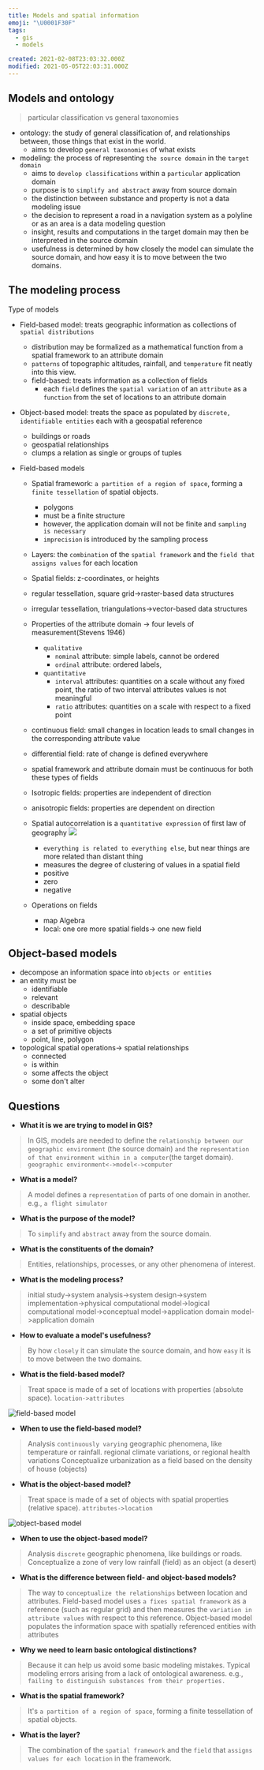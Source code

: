 ```yaml
---
title: Models and spatial information
emoji: "\U0001F30F"
tags:
  - gis
  - models

created: 2021-02-08T23:03:32.000Z
modified: 2021-05-05T22:03:31.000Z
---
```


## Models and ontology

> particular classification vs general taxonomies

- ontology: the study of general classification of, and relationships between, those things that exist in the world.
  - aims to develop `general taxonomies` of what exists
- modeling: the process of representing `the source domain` in the `target domain`
  - aims to `develop classifications` within a `particular` application domain
  - purpose is to `simplify and abstract` away from source domain
  - the distinction between substance and property is not a data modeling issue
  - the decision to represent a road in a navigation system as a polyline or as an area is a data modeling question
  - insight, results and computations in the target domain may then be interpreted in the source domain
  - usefulness is determined by how closely the model can simulate the source domain, and how easy it is to move between the two domains.

## The modeling process

Type of models

- Field-based model: treats geographic information as collections of `spatial distributions`
  - distribution may be formalized as a mathematical function from a spatial framework to an attribute domain
  - `patterns` of topographic altitudes, rainfall, and `temperature` fit neatly into this view.
  - field-based: treats information as a collection of fields
    - each `field` defines the `spatial variation` of an `attribute` as a `function` from the set of locations to an attribute domain
- Object-based model: treats the space as populated by `discrete, identifiable entities` each with a geospatial reference

  - buildings or roads
  - geospatial relationships
  - clumps a relation as single or groups of tuples

- Field-based models

  - Spatial framework: `a partition of a region of space`, forming a `finite tessellation` of spatial objects.
    - polygons
    - must be a finite structure
    - however, the application domain will not be finite and `sampling is necessary`
    - `imprecision` is introduced by the sampling process
  - Layers: the `combination` of the `spatial framework` and the `field that assigns values` for each location
  - Spatial fields: z-coordinates, or heights
  - regular tessellation, square grid->raster-based data structures
  - irregular tessellation, triangulations->vector-based data structures
  - Properties of the attribute domain -> four levels of measurement(Stevens 1946)
    - `qualitative`
      - `nominal` attribute: simple labels, cannot be ordered
      - `ordinal` attribute: ordered labels,
    - `quantitative`
      - `interval` attributes: quantities on a scale without any fixed point, the ratio of two interval attributes values is not meaningful
      - `ratio` attributes: quantities on a scale with respect to a fixed point
  - continuous field: small changes in location leads to small changes in the corresponding attribute value
  - differential field: rate of change is defined everywhere
  - spatial framework and attribute domain must be continuous for both these types of fields
  - Isotropic fields: properties are independent of direction
  - anisotropic fields: properties are dependent on direction
  - Spatial autocorrelation is a `quantitative expression` of first law of geography
    ![](https://external-content.duckduckgo.com/iu/?u=http%3A%2F%2Fwww.geog.leeds.ac.uk%2Fcourses%2Flevel3%2Fgeog3150%2Flectures%2Flecture9%2Ffigures%2Fspatial_autocorrelation.png&f=1&nofb=1)

    - `everything is related to everything else`, but near things are more related than distant thing
    - measures the degree of clustering of values in a spatial field
    - positive
    - zero
    - negative

  - Operations on fields
    - map Algebra
    - local: one ore more spatial fields-> one new field

## Object-based models

- decompose an information space into `objects or entities`
- an entity must be
  - identifiable
  - relevant
  - describable
- spatial objects
  - inside space, embedding space
  - a set of primitive objects
  - point, line, polygon
- topological spatial operations-> spatial relationships
  - connected
  - is within
  - some affects the object
  - some don't alter

## Questions

- **What it is we are trying to model in GIS?**

> In GIS, models are needed to define the `relationship between our geographic environment` (the source domain) `and` the `representation of that environment within in a computer`(the target domain).
> `geographic environment<->model<->computer`

- **What is a model?**

> A model defines a `representation` of parts of one domain in another. e.g., `a flight simulator`

- **What is the purpose of the model?**

> To `simplify` and `abstract` away from the source domain.

- **What is the constituents of the domain?**

> Entities, relationships, processes, or any other phenomena of interest.

- **What is the modeling process?**

> initial study->system analysis->system design->system implementation->physical computational model->logical computational model->conceptual model->application domain model->application domain

- **How to evaluate a model's usefulness?**

> By how `closely` it can simulate the source domain, and how `easy` it is to move between the two domains.

- **What is the field-based model?**

> Treat space is made of a set of locations with properties (absolute space). `location->attributes`

![field-based model](images/field-based%20approach%20to%20geographic%20phenomena.png)

- **When to use the field-based model?**

> Analysis `continuously varying` geographic phenomena, like temperature or rainfall. regional climate variations, or regional health variations
> Conceptualize urbanization as a field based on the density of house (objects)

- **What is the object-based model?**

> Treat space is made of a set of objects with spatial properties (relative space). `attributes->location`

![object-based model](images/object-based%20approach%20to%20geographic%20phenomena.png)

- **When to use the object-based model?**

> Analysis `discrete` geographic phenomena, like buildings or roads.
> Conceptualize a zone of very low rainfall (field) as an object (a desert)

- **What is the difference between field- and object-based models?**

> The way to `conceptualize the relationships` between location and attributes.
> Field-based model uses `a fixes spatial framework` as a reference (such as regular grid) and then measures the `variation in attribute values` with respect to this reference.
> Object-based model populates the information space with spatially referenced entities with attributes

- **Why we need to learn basic ontological distinctions?**

> Because it can help us avoid some basic modeling mistakes. Typical modeling errors arising from a lack of ontological awareness. e.g., `failing to distinguish substances from their properties.`

- **What is the spatial framework?**

> It's `a partition of a region of space`, forming a finite tessellation of spatial objects.

- **What is the layer?**

> The combination of the `spatial framework` and the `field` that `assigns values for each location` in the framework.

